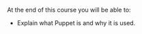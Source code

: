 <p>At the end of this course you will be able to: </p>
<ul>
<li>Explain what Puppet is and why it is used.</li>
</ul>

<!-- Ethnio Activation Code -->
<script type="text/javascript" language="javascript" src="//ethn.io/37741.js" async="true" charset="utf-8"></script>